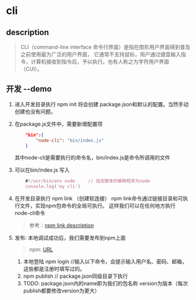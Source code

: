 # cli
    
## description
>CLI（command-line interface 命令行界面）是指在图形用户界面得到普及之前使用最为广泛的用户界面，
它通常不支持鼠标，用户通过键盘输入指令，计算机接收到指令后，予以执行。也有人称之为字符用户界面（CUI）。
 
## 开发 --demo

1. 进入开发目录执行 npm init
   将会创建 package.json和默认的配置。当然手动创建也没有问题。 

2. 在package.js文件中，需要新增配置项
   ```json
       "bin":{
           "node-cli": "bin/index.js"
       }
   ```
   其中node-cli是需要执行的命令名，bin/index.js是命令所调用的文件

3. 可以在bin/index.js 写入
    ```js
        #!/usr/bin/env node     // 指定脚本的解释程序为node
        console.log('my cli')
    ```  
4. 在开发目录执行 npm link （创建软连接）
   npm link命令通过链接目录和可执行文件，实现npm包命令的全局可执行。
   这样我们可以在任何地方执行 node-cli命令
   >参考：[npm link description](https://blog.csdn.net/juhaotian/article/details/78672390)
    
5. 发布: 本地调试成功后，我们需要发布到npm上面
   >npm: [URL](https://www.npmjs.com/)
  
     1. 本地登陆 npm login //输入以下命令，会提示输入用户名、密码、邮箱，这些都是注册时填写过的。    
     2. npm publish // package.json同级目录下执行
     3. TODO: package.json内的name即为我们的包名称 version为版本（每次publish都要修改version为更大）
   

